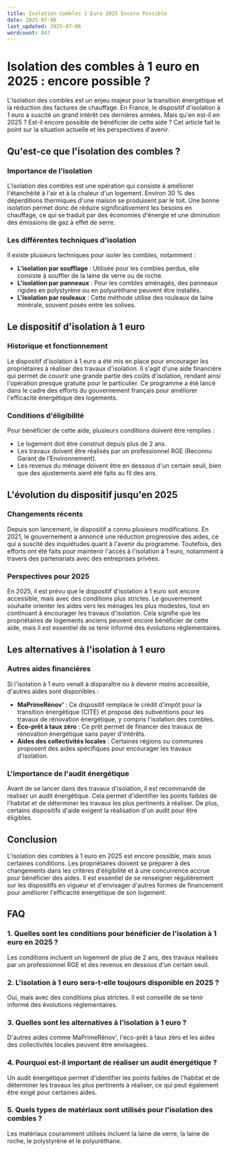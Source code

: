 ```yaml
---
title: Isolation Combles 1 Euro 2025 Encore Possible
date: 2025-07-06
last_updated: 2025-07-06
wordcount: 847
---
```


# Isolation des combles à 1 euro en 2025 : encore possible ?

L'isolation des combles est un enjeu majeur pour la transition énergétique et la réduction des factures de chauffage. En France, le dispositif d'isolation à 1 euro a suscité un grand intérêt ces dernières années. Mais qu'en est-il en 2025 ? Est-il encore possible de bénéficier de cette aide ? Cet article fait le point sur la situation actuelle et les perspectives d'avenir.

## Qu'est-ce que l'isolation des combles ?

### Importance de l'isolation

L'isolation des combles est une opération qui consiste à améliorer l'étanchéité à l'air et à la chaleur d'un logement. Environ 30 % des déperditions thermiques d'une maison se produisent par le toit. Une bonne isolation permet donc de réduire significativement les besoins en chauffage, ce qui se traduit par des économies d'énergie et une diminution des émissions de gaz à effet de serre.

### Les différentes techniques d'isolation

Il existe plusieurs techniques pour isoler les combles, notamment :

- **L'isolation par soufflage** : Utilisée pour les combles perdus, elle consiste à souffler de la laine de verre ou de roche.
- **L'isolation par panneaux** : Pour les combles aménagés, des panneaux rigides en polystyrène ou en polyuréthane peuvent être installés.
- **L'isolation par rouleaux** : Cette méthode utilise des rouleaux de laine minérale, souvent posés entre les solives.

## Le dispositif d'isolation à 1 euro

### Historique et fonctionnement

Le dispositif d'isolation à 1 euro a été mis en place pour encourager les propriétaires à réaliser des travaux d'isolation. Il s'agit d'une aide financière qui permet de couvrir une grande partie des coûts d'isolation, rendant ainsi l'opération presque gratuite pour le particulier. Ce programme a été lancé dans le cadre des efforts du gouvernement français pour améliorer l'efficacité énergétique des logements.

### Conditions d'éligibilité

Pour bénéficier de cette aide, plusieurs conditions doivent être remplies :

- Le logement doit être construit depuis plus de 2 ans.
- Les travaux doivent être réalisés par un professionnel RGE (Reconnu Garant de l’Environnement).
- Les revenus du ménage doivent être en dessous d'un certain seuil, bien que des ajustements aient été faits au fil des ans.

## L'évolution du dispositif jusqu'en 2025

### Changements récents

Depuis son lancement, le dispositif a connu plusieurs modifications. En 2021, le gouvernement a annoncé une réduction progressive des aides, ce qui a suscité des inquiétudes quant à l'avenir du programme. Toutefois, des efforts ont été faits pour maintenir l'accès à l'isolation à 1 euro, notamment à travers des partenariats avec des entreprises privées.

### Perspectives pour 2025

En 2025, il est prévu que le dispositif d'isolation à 1 euro soit encore accessible, mais avec des conditions plus strictes. Le gouvernement souhaite orienter les aides vers les ménages les plus modestes, tout en continuant à encourager les travaux d'isolation. Cela signifie que les propriétaires de logements anciens peuvent encore bénéficier de cette aide, mais il est essentiel de se tenir informé des évolutions réglementaires.

## Les alternatives à l'isolation à 1 euro

### Autres aides financières

Si l'isolation à 1 euro venait à disparaître ou à devenir moins accessible, d'autres aides sont disponibles :

- **MaPrimeRénov'** : Ce dispositif remplace le crédit d'impôt pour la transition énergétique (CITE) et propose des subventions pour les travaux de rénovation énergétique, y compris l'isolation des combles.
- **Éco-prêt à taux zéro** : Ce prêt permet de financer des travaux de rénovation énergétique sans payer d'intérêts.
- **Aides des collectivités locales** : Certaines régions ou communes proposent des aides spécifiques pour encourager les travaux d'isolation.

### L'importance de l'audit énergétique

Avant de se lancer dans des travaux d'isolation, il est recommandé de réaliser un audit énergétique. Cela permet d'identifier les points faibles de l'habitat et de déterminer les travaux les plus pertinents à réaliser. De plus, certains dispositifs d'aide exigent la réalisation d'un audit pour être éligibles.

## Conclusion

L'isolation des combles à 1 euro en 2025 est encore possible, mais sous certaines conditions. Les propriétaires doivent se préparer à des changements dans les critères d'éligibilité et à une concurrence accrue pour bénéficier des aides. Il est essentiel de se renseigner régulièrement sur les dispositifs en vigueur et d'envisager d'autres formes de financement pour améliorer l'efficacité énergétique de son logement.

## FAQ

### 1. Quelles sont les conditions pour bénéficier de l'isolation à 1 euro en 2025 ?

Les conditions incluent un logement de plus de 2 ans, des travaux réalisés par un professionnel RGE et des revenus en dessous d'un certain seuil.

### 2. L'isolation à 1 euro sera-t-elle toujours disponible en 2025 ?

Oui, mais avec des conditions plus strictes. Il est conseillé de se tenir informé des évolutions réglementaires.

### 3. Quelles sont les alternatives à l'isolation à 1 euro ?

D'autres aides comme MaPrimeRénov', l'éco-prêt à taux zéro et les aides des collectivités locales peuvent être envisagées.

### 4. Pourquoi est-il important de réaliser un audit énergétique ?

Un audit énergétique permet d'identifier les points faibles de l'habitat et de déterminer les travaux les plus pertinents à réaliser, ce qui peut également être exigé pour certaines aides.

### 5. Quels types de matériaux sont utilisés pour l'isolation des combles ?

Les matériaux couramment utilisés incluent la laine de verre, la laine de roche, le polystyrène et le polyuréthane.